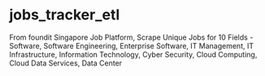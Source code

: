 # jobs_tracker_etl

From foundit Singapore Job Platform, Scrape Unique Jobs for 10 Fields - Software, Software Engineering, Enterprise Software, IT Management, IT Infrastructure, Information Technology, Cyber Security, Cloud Computing, Cloud Data Services, Data Center 